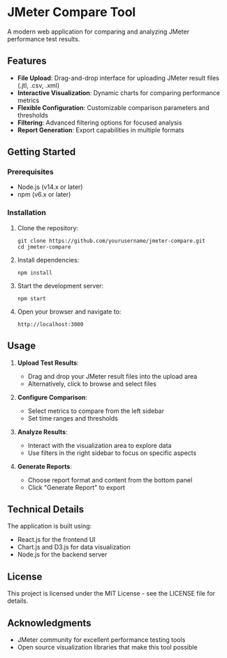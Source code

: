 # JMeter Compare Tool

A modern web application for comparing and analyzing JMeter performance test results.

## Features

- **File Upload**: Drag-and-drop interface for uploading JMeter result files (.jtl, .csv, .xml)
- **Interactive Visualization**: Dynamic charts for comparing performance metrics
- **Flexible Configuration**: Customizable comparison parameters and thresholds
- **Filtering**: Advanced filtering options for focused analysis
- **Report Generation**: Export capabilities in multiple formats

## Getting Started

### Prerequisites

- Node.js (v14.x or later)
- npm (v6.x or later)

### Installation

1. Clone the repository:
   ```
   git clone https://github.com/yourusername/jmeter-compare.git
   cd jmeter-compare
   ```

2. Install dependencies:
   ```
   npm install
   ```

3. Start the development server:
   ```
   npm start
   ```

4. Open your browser and navigate to:
   ```
   http://localhost:3000
   ```

## Usage

1. **Upload Test Results**:
   - Drag and drop your JMeter result files into the upload area
   - Alternatively, click to browse and select files

2. **Configure Comparison**:
   - Select metrics to compare from the left sidebar
   - Set time ranges and thresholds

3. **Analyze Results**:
   - Interact with the visualization area to explore data
   - Use filters in the right sidebar to focus on specific aspects

4. **Generate Reports**:
   - Choose report format and content from the bottom panel
   - Click "Generate Report" to export

## Technical Details

The application is built using:
- React.js for the frontend UI
- Chart.js and D3.js for data visualization
- Node.js for the backend server

## License

This project is licensed under the MIT License - see the LICENSE file for details.

## Acknowledgments

- JMeter community for excellent performance testing tools
- Open source visualization libraries that make this tool possible 